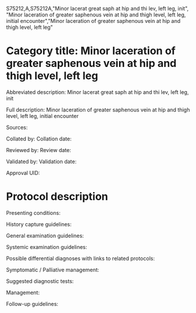 S75212,A,S75212A,"Minor lacerat great saph at hip and thi lev, left leg, init", "Minor laceration of greater saphenous vein at hip and thigh level, left leg, initial encounter","Minor laceration of greater saphenous vein at hip and thigh level, left leg"
# Category title: Minor laceration of greater saphenous vein at hip and thigh level, left leg

Abbreviated description: Minor lacerat great saph at hip and thi lev, left leg, init

Full description: Minor laceration of greater saphenous vein at hip and thigh level, left leg, initial encounter

Sources:

Collated by:
Collation date:

Reviewed by:
Review date:

Validated by:
Validation date:

Approval UID:

# Protocol description

Presenting conditions:

History capture guidelines:

General examination guidelines:

Systemic examination guidelines:

Possible differential diagnoses with links to related protocols:

Symptomatic / Palliative management:

Suggested diagnostic tests:

Management:

Follow-up guidelines:
